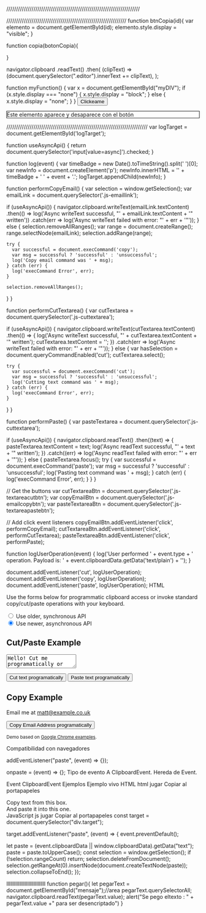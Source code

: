 <!-- <textarea id="content"></textarea> 
 <input type="button" id="btnCopi" value="Copy" />--> 
<!--<script type="text/javascript"> 
    var button = document.getElementById("Copi"), 
        input = document.getElementById("output"); 
        button.addEventListener("click", function(event) { 
        event.preventDefault(); 
        input.select(); 
        document.execCommand("copy"); 
    }); 
</script>-->
/////////////////////////////////////////////////////////////////////

<!--function ocultar(id){
    var elemento = document.getElementById(id);
    elemento.style.display = "none";
    <div class="sport-table-wager" id="grupo1">
    <input type="submit" value="Ocultar" onclick="ocultar('grupo1')">
</div>}-->

//////////////////////////////////////////////////////////////
function btnCopia(id){
    var elemento = document.getElementById(id);
    elemento.style.display = "visible";
}

function copia(botonCopia){

}

navigator.clipboard
  .readText()
  .then(
    (clipText) => (document.querySelector(".editor").innerText += clipText),
  );

  function myFunction() {
    var x = document.getElementById("myDIV");
    if (x.style.display === "none") {
        x.style.display = "block";
    } else {
        x.style.display = "none";
    }
}
<button onclick="myFunction()">Clickeame</button>

<div id="myDIV" style="border:1px solid black;">
  Este elemento aparece y desaparece con el botón
</div>

<script> 
   const btncompra = document.getElementById('place_order');
   btncompra.disabled = true; 
</script>

/////////////////////////////////////////////////////////////////////////
var logTarget = document.getElementById('logTarget');

function useAsyncApi() {
  return document.querySelector('input[value=async]').checked;
}

function log(event) {
  var timeBadge = new Date().toTimeString().split(' ')[0];
  var newInfo = document.createElement('p');
  newInfo.innerHTML = '' + timeBadge + ' ' + event + '.';
  logTarget.appendChild(newInfo);
}

function performCopyEmail() {
  var selection = window.getSelection();
  var emailLink = document.querySelector('.js-emaillink');

  if (useAsyncApi()) {
    navigator.clipboard.writeText(emailLink.textContent)
      .then(() => log('Async writeText successful, "' + emailLink.textContent + '" written'))
      .catch(err => log('Async writeText failed with error: "' + err + '"'));
  } else {
    selection.removeAllRanges();
    var range = document.createRange();
    range.selectNode(emailLink);
    selection.addRange(range);
  
    try {
      var successful = document.execCommand('copy');
      var msg = successful ? 'successful' : 'unsuccessful';
      log('Copy email command was ' + msg);
    } catch (err) {
      log('execCommand Error', err);
    }
    
    selection.removeAllRanges();
  }
}

function performCutTextarea() {
  var cutTextarea = document.querySelector('.js-cuttextarea');

  if (useAsyncApi()) {
    navigator.clipboard.writeText(cutTextarea.textContent)
      .then(() => {
        log('Async writeText successful, "' + cutTextarea.textContent + '" written');
        cutTextarea.textContent = '';
      })
      .catch(err => log('Async writeText failed with error: "' + err + '"'));
  } else {
    var hasSelection = document.queryCommandEnabled('cut');
    cutTextarea.select();
  
    try {
      var successful = document.execCommand('cut');
      var msg = successful ? 'successful' : 'unsuccessful';
      log('Cutting text command was ' + msg);
    } catch (err) {
      log('execCommand Error', err);
    }
  }
}

function performPaste() {
  var pasteTextarea = document.querySelector('.js-cuttextarea');
  
  if (useAsyncApi()) {
    navigator.clipboard.readText()
      .then((text) => {
        pasteTextarea.textContent = text;
        log('Async readText successful, "' + text + '" written');
      })
      .catch((err) => log('Async readText failed with error: "' + err + '"'));
  } else {
    pasteTextarea.focus();
    try {
      var successful = document.execCommand('paste');
      var msg = successful ? 'successful' : 'unsuccessful';
      log('Pasting text command was ' + msg);
    } catch (err) {
      log('execCommand Error', err);
    }
  }
}

// Get the buttons
var cutTextareaBtn = document.querySelector('.js-textareacutbtn');
var copyEmailBtn = document.querySelector('.js-emailcopybtn');
var pasteTextareaBtn = document.querySelector('.js-textareapastebtn');

// Add click event listeners
copyEmailBtn.addEventListener('click', performCopyEmail);
cutTextareaBtn.addEventListener('click', performCutTextarea);
pasteTextareaBtn.addEventListener('click', performPaste);

function logUserOperation(event) {
  log('User performed ' + event.type + ' operation. Payload is: ' + event.clipboardData.getData('text/plain') + '');
}

document.addEventListener('cut', logUserOperation);
document.addEventListener('copy', logUserOperation);
document.addEventListener('paste', logUserOperation);
HTML
<p class="heading">Use the forms below for programmatic clipboard access or invoke standard copy/cut/paste operations with your keyboard.</p>
<section>
  <label><input type="radio" name="api" value="sync"> Use older, synchronous API</label><br/>
  <label><input type="radio" name="api" value="async" checked> Use newer, asynchronous API</label>
</section>
<section>
  <h2>Cut/Paste Example</h2>
  <p>
    <textarea class="js-cuttextarea">Hello! Cut me programatically or maybe try pasting here.</textarea>
  </p>

  <p>
    <button class="js-textareacutbtn">Cut text programatically</button>
    <button class="js-textareapastebtn">Paste text programatically</button>
  </p>
</section>

<section>
  <h2>Copy Example</h2>
  <p>Email me at <a class="js-emaillink" href="mailto:matt@example.co.uk">matt@example.co.uk</a></p>
  <p>
    <button class="js-emailcopybtn">Copy Email Address programatically</button>
  </p>
</section>

<p id="logTarget"></p>

<p><small>Demo based on <a href="https://googlechrome.github.io/samples/cut-and-copy/index.html" target="_blank" rel="noopener">Google Chrome examples</a>.</small></p>
Compatibilidad con navegadores



addEventListener("paste", (event) => {});

onpaste = (event) => {};
Tipo de evento
A ClipboardEvent. Hereda de Event.

Event
ClipboardEvent
Ejemplos
Ejemplo vivo
HTML
html
jugar
Copiar al portapapeles
<div class="source" contenteditable="true">Copy text from this box.</div>
<div class="target" contenteditable="true">And paste it into this one.</div>
JavaScript
js
jugar
Copiar al portapapeles
const target = document.querySelector("div.target");

target.addEventListener("paste", (event) => {
  event.preventDefault();

  let paste = (event.clipboardData || window.clipboardData).getData("text");
  paste = paste.toUpperCase();
  const selection = window.getSelection();
  if (!selection.rangeCount) return;
  selection.deleteFromDocument();
  selection.getRangeAt(0).insertNode(document.createTextNode(paste));
  selection.collapseToEnd();
});

llllllllllllllllllllllllllllll
function pegar(){
    let pegarText = document.getElementById("mensaje");//area
    pegarText.querySelectorAll;
    navigator.clipboard.readText(pegarText.value);
    alert("Se pego eltexto : " + pegarText.value +" para ser desencriptado")
}